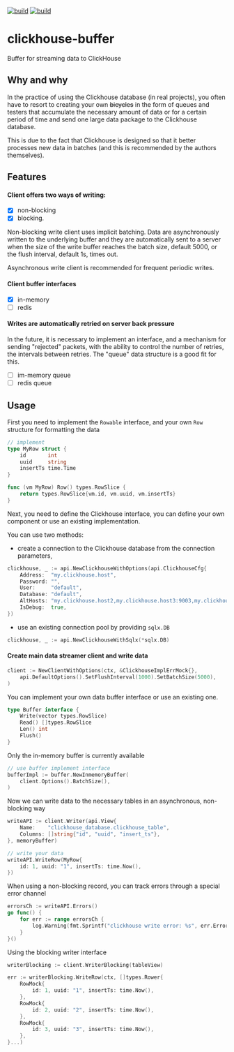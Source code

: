 [![build](https://github.com/zikwall/clickhouse-buffer/workflows/build_and_tests/badge.svg)](https://github.com/zikwall/clickhouse-buffer/actions)
[![build](https://github.com/zikwall/clickhouse-buffer/workflows/golangci_lint/badge.svg)](https://github.com/zikwall/clickhouse-buffer/actions)

# clickhouse-buffer
Buffer for streaming data to ClickHouse

## Why and why

In the practice of using the Clickhouse database (in real projects), 
you often have to resort to creating your own ~~bicycles~~ in the form of queues 
and testers that accumulate the necessary amount of data or for a certain period of time 
and send one large data package to the Clickhouse database.

This is due to the fact that Clickhouse is designed so that it better processes new data in batches 
(and this is recommended by the authors themselves).

## Features

#### Client offers two ways of writing: 

- [x] non-blocking 
- [x] blocking.

Non-blocking write client uses implicit batching. 
Data are asynchronously written to the underlying buffer and they are automatically sent to a server 
when the size of the write buffer reaches the batch size, default 5000, or the flush interval, 
default 1s, times out.

Asynchronous write client is recommended for frequent periodic writes.

#### Client buffer interfaces

- [x] in-memory
- [ ] redis

#### Writes are automatically retried on server back pressure

In the future, it is necessary to implement an interface, and a mechanism for sending "rejected" packets, 
with the ability to control the number of retries, the intervals between retries. 
The "queue" data structure is a good fit for this.

- [ ] im-memory queue
- [ ] redis queue

## Usage

First you need to implement the `Rowable` interface, and your own `Row` structure for formatting the data

```go
// implement
type MyRow struct {
	id       int
	uuid     string
	insertTs time.Time
}

func (vm MyRow) Row() types.RowSlice {
	return types.RowSlice{vm.id, vm.uuid, vm.insertTs}
}
```

Next, you need to define the Clickhouse interface, you can define your own component or use an existing implementation.

You can use two methods:
 - create a connection to the Clickhouse database from the connection parameters,

```go
clickhouse, _ := api.NewClickhouseWithOptions(api.ClickhouseCfg{
    Address:  "my.clickhouse.host",
    Password: "",
    User:     "default",
    Database: "default",
    AltHosts: "my.clickhouse.host2,my.clickhouse.host3:9003,my.clickhouse.host4",
    IsDebug:  true,
})
```

- use an existing connection pool by providing `sqlx.DB`

```go
clickhouse, _ := api.NewClickhouseWithSqlx(*sqlx.DB)
```

#### Create main data streamer client and write data

```go
client := NewClientWithOptions(ctx, &ClickhouseImplErrMock{},
	api.DefaultOptions().SetFlushInterval(1000).SetBatchSize(5000),
)
```

You can implement your own data buffer interface or use an existing one. 

```go
type Buffer interface {
	Write(vector types.RowSlice)
	Read() []types.RowSlice
	Len() int
	Flush()
}
```

Only the in-memory buffer is currently available

```go
// use buffer implement interface
bufferImpl := buffer.NewInmemoryBuffer(
	client.Options().BatchSize(),
)
```

Now we can write data to the necessary tables in an asynchronous, non-blocking way

```go
writeAPI := client.Writer(api.View{
    Name:    "clickhouse_database.clickhouse_table", 
    Columns: []string{"id", "uuid", "insert_ts"},
}, memoryBuffer)

// write your data
writeAPI.WriteRow(MyRow{
    id: 1, uuid: "1", insertTs: time.Now(),
})
```

When using a non-blocking record, you can track errors through a special error channel

```go
errorsCh := writeAPI.Errors()
go func() {
	for err := range errorsCh {
		log.Warning(fmt.Sprintf("clickhouse write error: %s", err.Error()))
	}
}()
```

Using the blocking writer interface

```go
writerBlocking := client.WriterBlocking(tableView)

err := writerBlocking.WriteRow(ctx, []types.Rower{
    RowMock{
        id: 1, uuid: "1", insertTs: time.Now(),
    },
    RowMock{
        id: 2, uuid: "2", insertTs: time.Now(),
    },
    RowMock{
        id: 3, uuid: "3", insertTs: time.Now(),
    },
}...)
```
